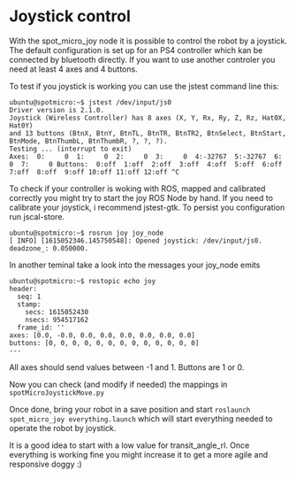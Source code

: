 # Joystick control
With the spot_micro_joy node it is possible to control the robot by a joystick. The default configuration is set up for
an PS4 controller which kan be connected by bluetooth directly. If you want to use another controler you need at 
least 4 axes and 4 buttons.

To test if you joystick is working you can use the jstest command line this:
```
ubuntu@spotmicro:~$ jstest /dev/input/js0 
Driver version is 2.1.0.
Joystick (Wireless Controller) has 8 axes (X, Y, Rx, Ry, Z, Rz, Hat0X, Hat0Y)
and 13 buttons (BtnX, BtnY, BtnTL, BtnTR, BtnTR2, BtnSelect, BtnStart, BtnMode, BtnThumbL, BtnThumbR, ?, ?, ?).
Testing ... (interrupt to exit)
Axes:  0:     0  1:     0  2:     0  3:     0  4:-32767  5:-32767  6:     0  7:     0 Buttons:  0:off  1:off  2:off  3:off  4:off  5:off  6:off  7:off  8:off  9:off 10:off 11:off 12:off ^C
```

To check if your controller is woking with ROS, mapped and calibrated correctly you might try to start the joy ROS Node by hand.
If you need to calibrate your joystick, i recommend jstest-gtk. To persist you configuration run jscal-store.

```
ubuntu@spotmicro:~$ rosrun joy joy_node
[ INFO] [1615052346.145750548]: Opened joystick: /dev/input/js0. deadzone_: 0.050000.
```
In another teminal take a look into the messages your joy_node emits
```
ubuntu@spotmicro:~$ rostopic echo joy
header: 
  seq: 1
  stamp: 
    secs: 1615052430
    nsecs: 954517162
  frame_id: ''
axes: [0.0, -0.0, 0.0, 0.0, 0.0, 0.0, 0.0, 0.0]
buttons: [0, 0, 0, 0, 0, 0, 0, 0, 0, 0, 0, 0, 0]
---
```
All axes should send values between -1 and 1. Buttons are 1 or 0.

Now you can check (and modify if needed) the mappings in ```spotMicroJoystickMove.py```

Once done, bring your robot in a save position and start ```roslaunch spot_micro_joy everything.launch``` which will 
start everything needed to operate the robot by joystick.

It is a good idea to start with a low value for transit_angle_rl. Once everything is working fine you might increase it
to get a more agile and responsive doggy :)
